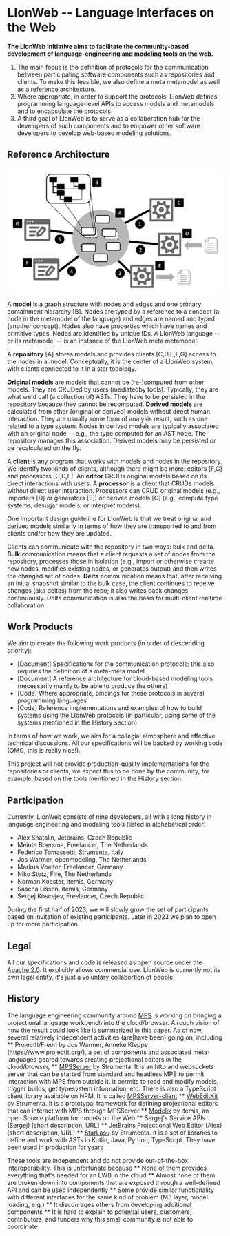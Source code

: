 # LIonWeb -- Language Interfaces on the Web 

<strong>
The LIonWeb initiative aims to facilitate the community-based development of language-engineering
and modeling tools on the web. 
</strong>

1. The main focus is the definition of protocols for the communication between participating software components such as repositories and clients. To make this feasible, we also define a meta metamodel as well as a reference architecture. 
2. Where appropriate, in order to support the protocols, LIonWeb defines programming language-level APIs to access models and metamodels and to encapsulate the protocols.  
3. A third goal of LIonWeb is to serve as a collaboration hub for the developers of such components and to empower other software developers to develop web-based modeling solutions.



## Reference Architecture

![Reference Architecture Diagram](ref-arch.png)

A **model** is a graph structure with nodes and edges and one primary containment hierarchy [B]. Nodes are typed by a reference to a concept (a node in the metamodel of the language) and edges are named and typed (another concept). Nodes also have properties which have names and primitive types. Nodes are identified by unique IDs. A LIonWeb language -- or its metamodel -- is an instance of the LIonWeb meta metamodel.

A **repository** [A] stores models and provides clients [C,D,E,F,G] access to the nodes in a model. Conceptually, it is the center of a LIonWeb system, with clients connected to it in a star topology.

**Original models** are models that cannot be (re-)computed from other models. They are CRUDed by users (mediatedby tools). Typically, they are what we'd call (a collection of) ASTs. They have to be persisted in the repository because they cannot be recomputed. **Derived models** are calculated from other (original or derived) models without direct human interaction. They are usually some form of analysis result, such as one related to a type system. Nodes in derived models are typically associated with an original node -- e.g., the type computed for an AST node. The repository manages this association. Derived models may be persisted or be recalculated on the fly.

A **client** is any program that works with models and nodes in the repository. We identify two kinds of clients, although there might be more: editors [F,G] and processors [C,D,E]. An **editor** CRUDs original models based on its direct interactions with users. A **processor** is a client that CRUDs models without direct user interaction. Processors can CRUD original models (e.g., importers [D] or generators [E]) or derived models [C] (e.g., compute type systems, desugar models, or interpret models).

One important design guideline for LIonWeb is that we treat original and derived models similarly in terms of how they are transported to and from clients and/or how they are updated.

Clients can communicate with the repository in two ways: bulk and delta. **Bulk** communication means that a client requests a set of nodes from the repository, processes those in isolation (e.g., import or otherwise crearte new nodes, modifies existing nodes, or generates output) and then writes the changed set of nodes. **Delta** communication means that, after receiving an initial snapshot similar to the bulk case, the client continues to receive changes (aka deltas) from the repo; it also writes back changes continuously. Delta communication is also the basis for multi-client realtime collaboration.


## Work Products

We aim to create the following work products (in order of descending priority):

* [Document] Specifications for the communication protocols; this also requries the definition of a meta-meta model 
* [Document] A reference architecture for cloud-based modeling tools (necessarily mainly to be able to produce the others)
* [Code] Where appropriate, bindings for these protocols in several programming languages
* [Code] Reference implementations and examples of how to build systems using the LIonWeb protocols (in particular, using some of the systems mentioned in the History section)

In terms of how we work, we aim for a collegial atmosphere and effective technical discussions. All our specifications will be backed by working code (OMG, this is really nice!).

This project will not provide production-quality implementations for the repositories or clients; we expect this to be done by the community, for example, based on the tools mentioned in the History section.

## Participation

Currently, LIonWeb consists of nine developers, all with a long history in language engineering and modeling tools (listed in alphabetical order)

* Alex Shatalin, Jetbrains, Czech Republic
* Meinte Boersma, Freelancer, The Netherlands
* Federico Tomassetti, Strumenta, Italy
* Jos Warmer, openmodeling, The Netherlands
* Markus Voelter, Freelancer, Germany
* Niko Stotz, Fire, The Netherlands
* Norman Koester, itemis, Germany
* Sascha Lisson, itemis, Germany
* Sergej Koscejev, Freelancer, Czech Republic

During the first half of 2023, we will slowly grow the set of participants based on invitation of existing participants. Later in 2023 we plan to open up for more participation.





## Legal

All our specifications and code is released as open source under the [Apache 2.0](https://www.apache.org/licenses/LICENSE-2.0). It explicitly allows commercial use. LIonWeb is currently not its own legal entity, it's just a voluntary collabortion of people.


## History


The language engineering community around [MPS](http://jetbrains.com/mps/) is working on bringing a projectional language workbench into the cloud/browser. A rough vision of how the result could look like is summarized in [this paper](http://voelter.de/data/pub/APlatformForSystemsAndBusinessModeling.pdf). As of now, several relatively independent activities (are|have been) going on, including
** ProjectIt/Freon by Jos Warmer, Anneke Kleppe (https://www.projectit.org/), a set of components and associated meta-languages geared towards creating projectional editors in the cloud/browser,
** [MPSServer](https://github.com/Strumenta/MPSServer) by Strumenta. It is an http and websockets server that can be started from standard and headless MPS to permit interaction with MPS from outside it. It permits to read and modify models, trigger builds, get typesystem information, etc. There is also a TypeScript client library available on NPM. It is called [MPSServer-client](https://github.com/Strumenta/mpsserver-client)
** [WebEditKit](https://github.com/Strumenta/webeditkit) by Strumenta. It is a prototypal framework for defining projectional editors that can interact with MPS through MPSServer
** [Modelix](https://github.com/modelix) by itemis, an open Source platform for models on the Web
** Sergej's Service APIs (Sergej) [short description, URL]
** JetBrains Projectional Web Editor (Alex) [short description, URL]
** [StarLasu](https://github.com/Strumenta/starlasu) by Strumenta. It is a set of libraries to define and work with ASTs in Kotlin, Java, Python, TypeScript. They have been used in production for years

These tools are independent and do not provide out-of-the-box interoperability. This is unfortunate because 
** None of them provides everything that's needed for an LWB in the cloud 
** Almost none of them are broken down into components that are exposed through a well-defined API and can be used independently
** Some provide similar functionality with different interfaces for the same kind of problem (M3 layer, model loading, e.g.)
** It discourages others from developing additional components
** It is hard to explain to potential users, customers, contributors, and funders why this small community is not able to coordinate


